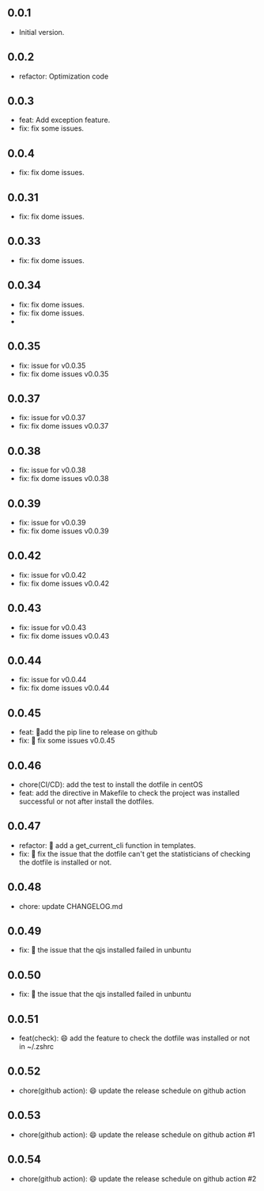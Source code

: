 ## 0.0.1
- Initial version.

## 0.0.2
- refactor: Optimization code

## 0.0.3
- feat: Add exception feature.
- fix: fix some issues.

## 0.0.4 
- fix: fix dome issues.

## 0.0.31
- fix: fix dome issues.

## 0.0.33
- fix: fix dome issues.

## 0.0.34
- fix: fix dome issues.
- fix: fix dome issues.
- 
## 0.0.35
- fix: issue for v0.0.35
- fix: fix dome issues v0.0.35

## 0.0.37
- fix: issue for v0.0.37
- fix: fix dome issues v0.0.37

## 0.0.38
- fix: issue for v0.0.38
- fix: fix dome issues v0.0.38

## 0.0.39
- fix: issue for v0.0.39
- fix: fix dome issues v0.0.39

## 0.0.42
- fix: issue for v0.0.42
- fix: fix dome issues v0.0.42

## 0.0.43
- fix: issue for v0.0.43
- fix: fix dome issues v0.0.43

## 0.0.44
- fix: issue for v0.0.44
- fix: fix dome issues v0.0.44

## 0.0.45
- feat:  🎉add the pip line to release on github
- fix: :bug: fix some issues v0.0.45 

## 0.0.46
- chore(CI/CD):  add the test to install the dotfile in centOS
- feat: add the directive in Makefile to check the project was installed successful or not after install the dotfiles.

## 0.0.47
- refactor:  🎉 add a get_current_cli function in templates.
- fix: :bug: fix the issue that the dotfile can't get the statisticians of checking the dotfile is installed or not.

## 0.0.48
- chore:  update CHANGELOG.md

## 0.0.49
- fix:  :bug: the issue that the qjs installed failed in unbuntu

## 0.0.50
- fix:  :bug: the issue that the qjs installed failed in unbuntu

## 0.0.51
- feat(check):  :smile: add the feature to check the dotfile was installed or not in ~/.zshrc

## 0.0.52
- chore(github action):  :smile: update the release schedule on github action

## 0.0.53
- chore(github action):  :smile: update the release schedule on github action #1

## 0.0.54
- chore(github action):  :smile: update the release schedule on github action #2
